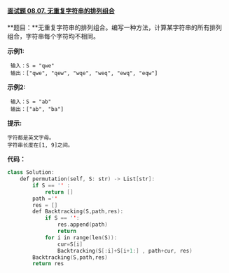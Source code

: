 #### [面试题 08.07. 无重复字符串的排列组合](https://leetcode-cn.com/problems/permutation-i-lcci/)

**题目：**无重复字符串的排列组合。编写一种方法，计算某字符串的所有排列组合，字符串每个字符均不相同。

**示例1:**

```
 输入：S = "qwe"
 输出：["qwe", "qew", "wqe", "weq", "ewq", "eqw"]
```

**示例2:**

```
 输入：S = "ab"
 输出：["ab", "ba"]
```

**提示:**

    字符都是英文字母。
    字符串长度在[1, 9]之间。

**代码：**

```c++
class Solution:
    def permutation(self, S: str) -> List[str]:
        if S == '' :
            return []
        path =''
        res = []
        def Backtracking(S,path,res):
            if S == '':
                res.append(path)
                return 
            for i in range(len(S)):
                cur=S[i]
                Backtracking(S[:i]+S[i+1:] , path+cur, res)
        Backtracking(S,path,res)
        return res
```

